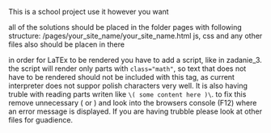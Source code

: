 This is a school project
use it however you want



all of the solutions should be placed in the folder pages with following structure:
/pages/your_site_name/your_site_name.html
js, css and any other files also should be placen in there

in order for LaTEx to be rendered you have to add a script, like in zadanie_3. the script will render only parts with `class="math"`, so text that does not have to be rendered should not be included with this tag, as current interpreter does not suppor polish characters very well. It is also having truble with reading parts writen like `\( some content here )\`. to fix this remove unnecessary ( or ) and look into the browsers console (F12) where an error message is displayed. If you are having trubble please look at other files for guadience.